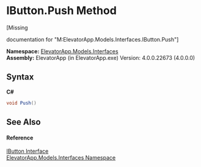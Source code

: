 # IButton.Push Method 
 

\[Missing <summary> documentation for "M:ElevatorApp.Models.Interfaces.IButton.Push"\]

**Namespace:**&nbsp;<a href="N_ElevatorApp_Models_Interfaces">ElevatorApp.Models.Interfaces</a><br />**Assembly:**&nbsp;ElevatorApp (in ElevatorApp.exe) Version: 4.0.0.22673 (4.0.0.0)

## Syntax

**C#**<br />
``` C#
void Push()
```


## See Also


#### Reference
<a href="T_ElevatorApp_Models_Interfaces_IButton">IButton Interface</a><br /><a href="N_ElevatorApp_Models_Interfaces">ElevatorApp.Models.Interfaces Namespace</a><br />